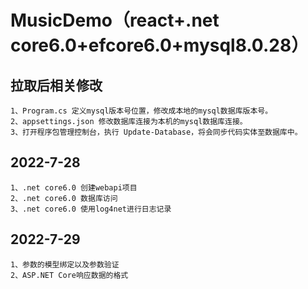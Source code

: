 # MusicDemo（react+.net core6.0+efcore6.0+mysql8.0.28）
## 拉取后相关修改
	1、Program.cs 定义mysql版本号位置，修改成本地的mysql数据库版本号。
	2、appsettings.json 修改数据库连接为本机的mysql数据库连接。
	3、打开程序包管理控制台，执行 Update-Database，将会同步代码实体至数据库中。

## 2022-7-28 
	1、.net core6.0 创建webapi项目
	2、.net core6.0 数据库访问
	3、.net core6.0 使用log4net进行日志记录

## 2022-7-29
	1、参数的模型绑定以及参数验证
	2、ASP.NET Core响应数据的格式